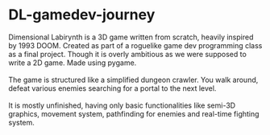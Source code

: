 # DL-gamedev-journey
Dimensional Labirynth is a 3D game written from scratch, heavily inspired by 1993 DOOM.
Created as part of a roguelike game dev programming class as a final project. Though it is overly ambitious as we were supposed to write a 2D game.
Made using pygame.
\
\
The game is structured like a simplified dungeon crawler. You walk around, defeat various enemies searching for a portal to the next level.
\
\
It is mostly unfinished, having only basic functionalities like semi-3D graphics, movement system, pathfinding for enemies and real-time fighting system.
